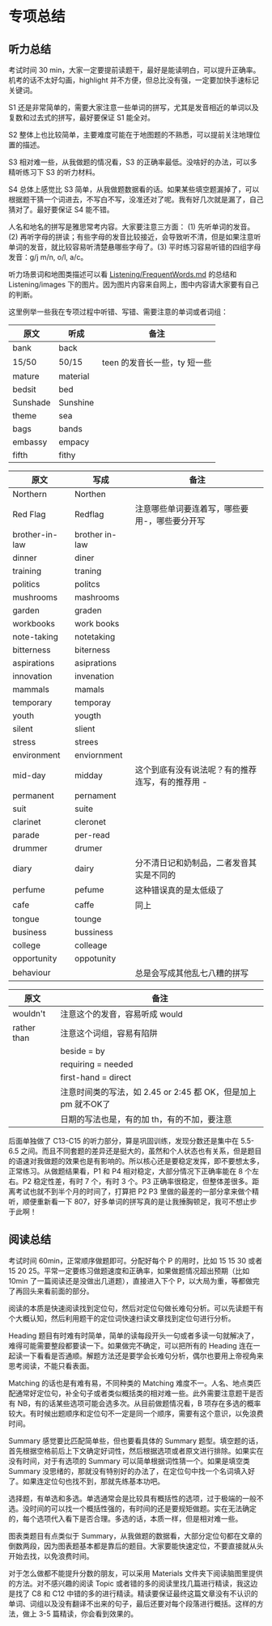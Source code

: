 # 专项总结

## 听力总结

考试时间 30 min，大家一定要提前读题干，最好是能读明白，可以提升正确率。机考的话不太好勾画，highlight 并不方便，但总比没有强，一定要加快手速标记关键词。

S1 还是非常简单的，需要大家注意一些单词的拼写，尤其是发音相近的单词以及复数和过去式的拼写，最好要保证 S1 能全对。

S2 整体上也比较简单，主要难度可能在于地图题的不熟悉，可以提前关注地理位置的描述。

S3 相对难一些，从我做题的情况看，S3 的正确率最低。没啥好的办法，可以多精听练习下 S3 的听力材料。

S4 总体上感觉比 S3 简单，从我做题数据看的话。如果某些填空题漏掉了，可以根据题干猜一个词进去，不写白不写，没准还对了呢。我有好几次就是漏了，自己猜对了。最好要保证 S4 能不错。

人名和地名的拼写是雅思常考内容。大家要注意三方面： (1) 先听单词的发音。(2) 再听字母的拼读；有些字母的发音比较接近，会导致听不清，但是如果注意听单词的发音，就比较容易听清楚悬哪些字母了。(3) 平时练习容易听错的四组字母发音：g/j m/n, o/l, a/c。

听力场景词和地图类描述可以看 [Listening/FrequentWords.md](#./Listening/FrequentWords.md) 的总结和 Listening/images 下的图片。因为图片内容来自网上，图中内容请大家要有自己的判断。

这里例举一些我在专项过程中听错、写错、需要注意的单词或者词组：

| 原文     | 听成     | 备注                         |
| -------- | -------- | ---------------------------- |
| bank     | back     |                              |
| 15/50    | 50/15    | teen 的发音长一些，ty 短一些 |
| mature   | material |                              |
| bedsit   | bed      |                              |
| Sunshade | Sunshine |                              |
| theme    | sea      |                              |
| bags     | bands    |                              |
| embassy  | empacy   |                              |
| fifth    | fithy    |                              |

| 原文           | 写成           | 备注                                             |
| -------------- | -------------- | ------------------------------------------------ |
| Northern       | Northen        |                                                  |
| Red Flag       | Redflag        | 注意哪些单词要连着写，哪些要用-，哪些要分开写    |
| brother-in-law | brother in-law |                                                  |
| dinner         | diner          |                                                  |
| training       | traning        |                                                  |
| politics       | politcs        |                                                  |
| mushrooms      | mashrooms      |                                                  |
| garden         | graden         |                                                  |
| workbooks      | work books     |                                                  |
| note-taking    | notetaking     |                                                  |
| bitterness     | biterness      |                                                  |
| aspirations    | asiprations    |                                                  |
| innovation     | invenation     |                                                  |
| mammals        | mamals         |                                                  |
| temporary      | temporay       |                                                  |
| youth          | yougth         |                                                  |
| silent         | slient         |                                                  |
| stress         | strees         |                                                  |
| environment    | enviornment    |                                                  |
| mid-day        | midday         | 这个到底有没有说法呢？有的推荐连写，有的推荐用 - |
| permanent      | pernament      |                                                  |
| suit           | suite          |                                                  |
| clarinet       | cleronet       |                                                  |
| parade         | per-read       |                                                  |
| drummer        | drumer         |                                                  |
| diary          | dairy          | 分不清日记和奶制品，二者发音其实是不同的         |
| perfume        | pefume         | 这种错误真的是太低级了                           |
| cafe           | caffe          | 同上                                             |
| tongue         | tounge         |                                                  |
| business       | bussiness      |                                                  |
| college        | colleage       |                                                  |
| opportunity    | oppotunity     |                                                  |
| behaviour      |                | 总是会写成其他乱七八糟的拼写                     |

| 原文        | 备注                                                         |
| ----------- | ------------------------------------------------------------ |
| wouldn't    | 注意这个的发音，容易听成 would                               |
| rather than | 注意这个词组，容易有陷阱                                     |
|             | beside = by                                                  |
|             | requiring = needed                                           |
|             | first-hand = direct                                          |
|             | 注意时间类的写法，如 2.45 or 2:45 都 OK，但是加上 pm 就不OK了 |
|             | 日期的写法也是，有的加 th，有的不加，要注意                  |

后面单独做了 C13-C15 的听力部分，算是巩固训练，发现分数还是集中在 5.5-6.5 之间。而且不同套题的差异还是挺大的，虽然和个人状态也有关系，但是题目的语速对我做题的效果也是有影响的。所以核心还是要稳定发挥，即不要想太多，正常练习。从做题结果看，P1 和 P4 相对稳定，大部分情况下正确率能在 8 个左右。P2 稳定性差，有时 7 个，有时 3 个。P3 正确率很稳定，但整体差很多。距离考试也就不到半个月的时间了，打算把 P2 P3 里做的最差的一部分拿来做个精听，顺便重新看一下 807，好多单词的拼写真的是让我捶胸顿足，我可不想止步于此啊！

## 阅读总结

考试时间 60min，正常顺序做题即可。分配好每个 P 的用时，比如 15 15 30 或者 15 20 25。平常一定要练习做题速度和正确率，如果做题情况超出预期（比如 10min 了一篇阅读还是没做出几道题），直接进入下个 P，以大局为重，等都做完了再回头来看前面的部分。

阅读的本质是快速阅读找到定位句，然后对定位句做长难句分析。可以先读题干有个大概认知，然后利用题干的定位词快速扫读文章找到定位句进行分析。

Heading 题目有时难有时简单，简单的读每段开头一句或者多读一句就解决了，难得可能需要整段都要读一下。如果做完不确定，可以把所有的 Heading 连在一起读一下看看是否通顺。解题方法还是要学会长难句分析，偶尔也要用上帝视角来思考阅读，不能只看表面。

Matching 的话也是有难有易，不同种类的 Matching 难度不一。人名、地点类匹配通常好定位句，补全句子或者类似概括类的相对难一些。此外需要注意题干是否有 NB，有的话某些选项可能会选多次。从目前做题情况看，B 项存在多选的概率较大。有时候出题顺序和定位句不一定是同一个顺序，需要有这个意识，以免浪费时间。

Summary 感觉要比匹配简单些，但也要看具体的 Summary 题型。填空题的话，首先根据空格前后上下文确定好词性，然后根据选项或者原文进行排除。如果实在没有时间，对于有选项的 Summary 可以简单根据词性猜一个。如果是填空类 Summary 没思绪的，那就没有特别好的办法了，在定位句中找一个名词填入好了。如果连定位句也找不到，那就先练基本功吧。

选择题，有单选和多选。单选通常会是比较具有概括性的选项，过于极端的一般不选。没时间的可以找一个概括性强的，有时间的还是要规矩做题。实在无法确定的，每个选项代入看下是否合理。多选的话，本质一样，但是相对难一些。

图表类题目有点类似于 Summary，从我做题的数据看，大部分定位句都在文章的倒数两段，因为图表题基本都是靠后的题目。大家要能快速定位，不要直接就从头开始去找，以免浪费时间。

对于怎么做都不能提升分数的朋友，可以采用 Materials 文件夹下阅读脑图里提供的方法。对不感兴趣的阅读 Topic 或者错的多的阅读里找几篇进行精读，我这边是找了 C8 和 C12 中错的多的进行精读。精读要保证最终这篇文章没有不认识的单词、词组以及没有翻译不出来的句子，最后还要对每个段落进行概括。这样的方法，做上 3-5 篇精读，你会看到效果的。